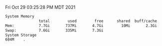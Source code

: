 Fri Oct 29 03:25:28 PM MDT 2021
```bash
System Memory
               total        used        free      shared  buff/cache   available
Mem:           7.7Gi       737Mi       4.7Gi        10Mi       2.3Gi       6.6Gi
Swap:          7.6Gi       335Mi       7.3Gi
System Storage
684M	.
```
